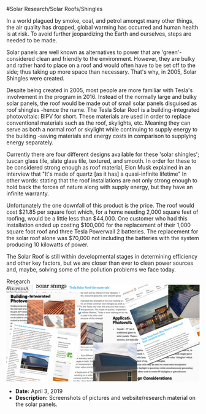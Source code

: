 #Solar Research/Solar Roofs/Shingles

In a world plagued by smoke, coal, and petrol amongst many other things, the air quality has dropped, global warming has occurred and human health is at risk. To avoid further jeopardizing the Earth and ourselves, steps are needed to be made.

Solar panels are well known as alternatives to power that are 'green'- considered clean and friendly to the environment. However, they are bulky and rather hard to place on a roof and would often have to be set off to the side; thus taking up more space than necessary. That's why, in 2005, Solar Shingles were created.

Despite being created in 2005, most people are more familiar with Tesla's involvement in the program in 2016. Instead of the normally large and bulky solar panels, the roof would be made out of small solar panels disguised as roof shingles -hence the name. The Tesla Solar Roof is a building-integrated photovoltaic: BIPV for short. These materials are used in order to replace conventional materials such as the roof, skylights, etc. Meaning they can serve as both a normal roof or skylight while continuing to supply energy to the building -saving materials and energy costs in comparison to supplying energy separately.

Currently there are four different designs available for these 'solar shingles'; tuscan glass tile, slate glass tile, textured, and smooth. In order for these to be considered strong enough as roof material, Elon Musk explained in an interview that "It's made of quartz [as it has] a quasi-infinite lifetime" In other words: stating that the roof installations are not only strong enough to hold back the forces of nature along with supply energy, but they have an infinite warranty.

Unfortunately the one downfall of this product is the price. The roof would cost $21.85 per square foot which, for a home needing 2,000 square feet of roofing, would be a little less than $44,000. One customer who had this installation ended up costing $100,000 for the replacement of their 1,000 square foot roof and three Tesla Powerwall 2 batteries. The replacement for the solar roof alone was $70,000 not including the batteries with the system producing 10 kilowatts of power.

The Solar Roof is still within developmental stages in determining efficiency and other key factors, but we are closer than ever to clean power sources and, maybe, solving some of the pollution problems we face today.

Research
![research pic](research.jpg)
- **Date:** April 3, 2019
- **Description:** Screenshots of pictures and website/research material on the solar panels.
